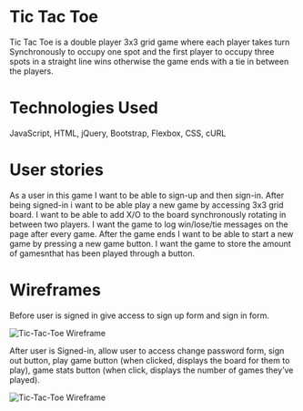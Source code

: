 # Tic Tac Toe
Tic Tac Toe is a double player 3x3 grid game where each player takes turn Synchronously to occupy one spot and the first player to occupy three spots in a straight line wins otherwise the game ends with a tie in between the players.
 
 
# Technologies Used

JavaScript,
HTML,
jQuery,
Bootstrap,
Flexbox,
CSS,
cURL
 
# User stories
As a user in this game I want to be able to sign-up and then sign-in. After being signed-in i want to be able play a new game by accessing 3x3 grid board. I want to be able to add X/O to the board synchronously rotating in between two players. I want the game to log win/lose/tie messages on the page after every game. After the game ends I want to be able to start a new game by pressing a new game button. I want the game to store  the amount of gamesnthat has been played through a button.
 
# Wireframes
Before user is signed in give access to 
sign up form and sign in form.

![Tic-Tac-Toe Wireframe](https://i.imgur.com/KvANE72.jpg)
 
After user is Signed-in, allow user to access 
change password form, sign out button, play game button (when clicked, displays the board for them to play), game stats button (when click, displays the number of games they’ve played).

![Tic-Tac-Toe Wireframe](https://imgur.com/QB3AJS7.jpg)
